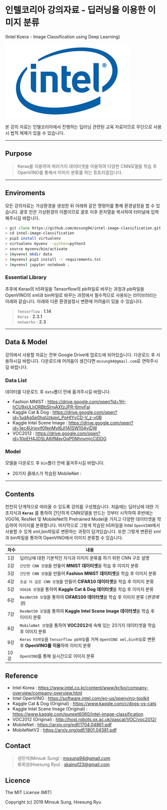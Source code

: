 # 인텔코리아 강의자료 - 딥러닝을 이용한 이미지 분류
(Intel Koera - Image Classification using Deep Learning)

![](./img/intel-logo.jpg)

본 강의 자료는 인텔코리아에서 진행하는 딥러닝 관련된 교육 자료이므로 무단으로 사용시 법적 제재가 있을 수 있습니다. 

---

## Purpose
> Keras를 이용하여 여러가지 데이터셋을 이용하여 다양한 CNN모델을 학습 후 OpenVINO를 통해서 이미지 분류를 하는 튜토리얼입니다.

---

## Enviroments
모든 강의자료는 가상환경을 생성한 뒤 아래와 같은 명령어를 통해 환경설정을 할 수 있습니다.
괄호 안은 가상환경의 이름이므로 괄호 이후 문자열을 복사하여 터미널에 입력해주시길 바랍니다. 
```zsh
> git clone https://github.com/mssung94/intel-image-classification.git
> cd intel-image-classification
> pip3 install virtualenv  
> virtualenv myvenv --python=python3
> source myvenv/bin/activate
> (myvenv) mkdir data
> (myvenv) pip3 install -r requirements.txt
> (myvenv) jupyter notebook .
```

### Essential Library  
추후에 Keras의 h5파일을 Tensorflow의 pb파일로 바꾸는 과정과 pb파일을 OpenVINO의 xml과 bin파일로 바꾸는 과정에서 필수적으로 사용되는 라이브러리는 아래와 같습니다. 아래와 다른 환경설정시 변환에 어려움이 있을 수 있습니다.
> `Tensorflow` : **1.14**  
> `Keras` : **2.3.1**  
> `networkx` : **2.3**

---

## Data & Model
강의에서 사용할 자료는 전부 Google Drive에 업로드에 되어있습니다. 다운로드 후 사용하시길 바랍니다.
다운로드에 어려움이 생긴다면 `mssung94@gmail.com`로 연락주시길 바랍니다.

### Data List
데이터를 다운로드 후 `data`폴더 안에 옮겨주시길 바랍니다.
- Fashion MNIST : https://drive.google.com/open?id=1H-hCU9xULhORBbSlnyAXfzJPR-6myFai
- Kaggle Cat & Dog : https://drive.google.com/open?id=1udAgSe0hqUzkqvl_PoHIYvCD-V_z-v0B
- Kaggle Intel Scene Image : https://drive.google.com/open?id=1ec4Urjxvif0fenMyl6Jl1A1SW104yiDW
- VOC2012 : https://drive.google.com/open?id=10oEH4JDSLA6ifMayOqP0NhoymjcCiDDG

### Model
모델을 다운로드 후 `bin`폴더 안에 옮겨주시길 바랍니다.
- 20가지 클래스가 학습된 MobileNet : 

---

## Contents
천천히 단계적으로 따라올 수 있도록 강의를 구성했습니다. 처음에는 딥러닝에 대한 기초지식과 **`Keras`** 를 통하여 간단하게 CNN모델을 만드는 것부터 시작하여 후반에는 VGG16, ResNet 및 MobileNet의 Pretrained Model을 가지고 다양한 데이터셋을 학습하여 이미지를 분류합니다. 마지막으로 그렇게 학습된 h5파일을 Intel `OpenVINO`에서 사용할 수 있게 xml,bin파일로 변환하는 과정이 담겨있습니다. 또한 그렇게 변환된 xml과 bin파일을 통하여 OpenVINO에서 이미지 분류할 수 있습니다.

|차수|내용|
|---|---|
|1강 |딥러닝에 대한 기본적인 지식과 이미지 분류를 하기 위한 CNN 구조 설명|
|2강 |`간단한 CNN 모델`을 만들어 **MNIST 데이터셋**을 학습 후 이미지 분류|
|3강 |`간단한 CNN 모델`을 만들어 **Fashion MNIST 데이터셋**을 학습 후 이미지 분류|
|4강 |`조금 더 깊은 CNN 모델`을 만들어 **CIFAR10 데이터셋**을 학습 후 이미지 분류|
|5강 |`VGG16 모델`을 통하여 **Kaggle Cat & Dog 데이터셋**을 학습 후 이미지 분류|
|6강 |`ResNet50 모델`을 통하여 **CIFAR100 데이터셋**을 학습 후 이미지 분류 (*변경예정*)|
|7강 |`ResNet50 모델`을 통하여 **Kaggle Intel Scene Image 데이터셋**을 학습 후 이미지 분류|
|8강 |`MobileNet 모델`을 통하여 **VOC2012**에 속해 있는 20가지 데이터셋을 학습 후 이미지 분류|
|9강 |`Keras h5파일`을 `Tensorflow pb파일`를 거쳐 `OpenVINO xml,bin파일`로 변환 후 **OpenVINO를 이용**하여 이미지 분류| 
|10강|`OpenVINO`를 통해 실시간으로 이미지 분류|

## Reference
- Intel Korea : https://www.intel.co.kr/content/www/kr/ko/company-overview/company-overview.html
- Intel OpenVINO : https://software.intel.com/en-us/openvino-toolkit
- Kaggle Cat & Dog (Original) : https://www.kaggle.com/c/dogs-vs-cats
- Kaggle Intel Scene Image (Original) : https://www.kaggle.com/puneet6060/intel-image-classification
- VOC2012 (Original) : http://host.robots.ox.ac.uk/pascal/VOC/voc2012/
- MobileNet : https://arxiv.org/pdf/1704.04861.pdf
- MobileNetV2 : https://arxiv.org/pdf/1801.04381.pdf

## Contact
> 성민석(Minsuk Sung) : mssung94@gmail.com  
> 류회성(Hoesung Ryu) : skainof23@gmail.com

## Licence
The MIT License (MIT)

Copyright (c) 2019 Minsuk Sung, Hoesung Ryu
